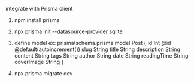 integrate with Prisma client 
1. npm install prisma
2. npx prisma init --datasource-provider sqlite
3. define model
ex: prisma\schema.prisma
model Post {
  id          Int    @id @default(autoincrement())
  slug        String
  title       String
  description String
  content     String
  tags        String
  author      String
  date        String
  readingTime String
  coverImage  String
}

4. npx prisma migrate dev
